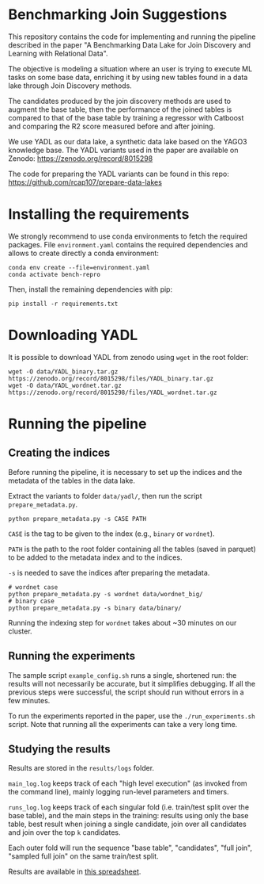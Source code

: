 Benchmarking Join Suggestions
===
This repository contains the code for implementing and running the pipeline described in the paper "A Benchmarking Data
Lake for Join Discovery and Learning with Relational Data".

The objective is modeling a situation where an user is trying to execute ML tasks on some base data, enriching it by
using new tables found in a data lake through Join Discovery methods.

The candidates produced by the join discovery methods are used to augment the base table, then the performance of the
joined tables is compared to that of the base table by training a regressor with Catboost and comparing the R2 score
measured before and after joining.

We use YADL as our data lake, a synthetic data lake based on the YAGO3 knowledge base. The YADL variants used in the paper
are available on Zenodo: https://zenodo.org/record/8015298

The code for preparing the YADL variants can be found in this repo: https://github.com/rcap107/prepare-data-lakes

# Installing the requirements
We strongly recommend to use conda environments to fetch the required packages. File `environment.yaml` contains the
required dependencies and allows to create directly a conda environment:
```
conda env create --file=environment.yaml
conda activate bench-repro
```
Then, install the remaining dependencies with pip:
```
pip install -r requirements.txt
```

# Downloading YADL
It is possible to download YADL from zenodo using `wget` in the root folder:
```
wget -O data/YADL_binary.tar.gz https://zenodo.org/record/8015298/files/YADL_binary.tar.gz
wget -O data/YADL_wordnet.tar.gz https://zenodo.org/record/8015298/files/YADL_wordnet.tar.gz
```

# Running the pipeline
## Creating the indices
Before running the pipeline, it is necessary to set up the indices and the metadata of the tables in the data lake.

Extract the variants to folder `data/yadl/`, then run the script `prepare_metadata.py`.
```
python prepare_metadata.py -s CASE PATH
```
`CASE` is the tag to be given to the index (e.g., `binary` or `wordnet`).

`PATH` is the path to the root folder containing all the tables (saved in parquet) to be added to the metadata index and
to the indices.

`-s` is needed to save the indices after preparing the metadata.

```
# wordnet case
python prepare_metadata.py -s wordnet data/wordnet_big/
# binary case
python prepare_metadata.py -s binary data/binary/
```
Running the indexing step for `wordnet` takes about ~30 minutes on our cluster.

## Running the experiments
The sample script `example_config.sh` runs a single, shortened run: the results will not necessarily be accurate, but it
simplifies debugging. If all the previous steps were successful, the script should run without errors in a few minutes.

To run the experiments reported in the paper, use the `./run_experiments.sh` script. Note that running all the experiments
can take a very long time.

## Studying the results
Results are stored in the `results/logs` folder.

`main_log.log` keeps track of each "high level execution" (as invoked
from the command line), mainly logging run-level parameters and timers.

`runs_log.log` keeps track of each singular fold (i.e. train/test split over the base table), and the main steps in the
training: results using only the base table, best result when joining a single candidate, join over all candidates and
join over the top `k` candidates.

Each outer fold will run the sequence "base table", "candidates", "full join", "sampled full join" on the same train/test
split.

Results are available in [this spreadsheet](https://docs.google.com/spreadsheets/d/1a8YcpMxhr5MXkOLGepAZyDWcikySoL0zvqgWv1-Uv4c/edit?usp=sharing).
